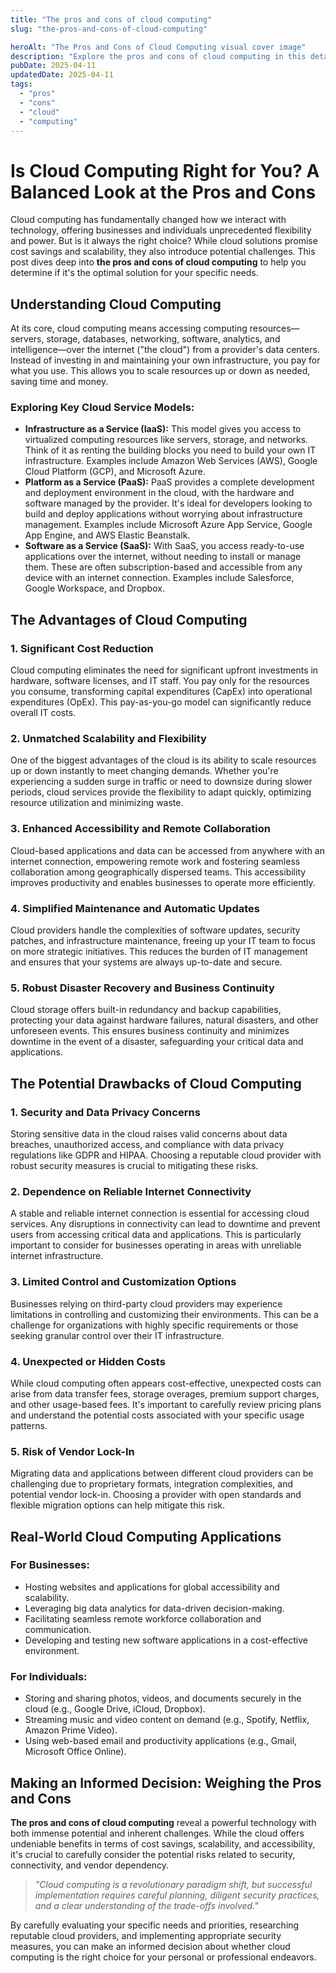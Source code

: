 ```yaml
---
title: "The pros and cons of cloud computing"
slug: "the-pros-and-cons-of-cloud-computing"

heroAlt: "The Pros and Cons of Cloud Computing visual cover image"
description: "Explore the pros and cons of cloud computing in this detailed guide, offering insights, strategies, and practical tips to enhance your understanding and application of the topic."
pubDate: 2025-04-11
updatedDate: 2025-04-11
tags:
  - "pros"
  - "cons"
  - "cloud"
  - "computing"
---
```


# Is Cloud Computing Right for You? A Balanced Look at the Pros and Cons

Cloud computing has fundamentally changed how we interact with technology, offering businesses and individuals unprecedented flexibility and power. But is it always the right choice? While cloud solutions promise cost savings and scalability, they also introduce potential challenges. This post dives deep into **the pros and cons of cloud computing** to help you determine if it's the optimal solution for your specific needs.

## Understanding Cloud Computing

At its core, cloud computing means accessing computing resources—servers, storage, databases, networking, software, analytics, and intelligence—over the internet ("the cloud") from a provider's data centers. Instead of investing in and maintaining your own infrastructure, you pay for what you use. This allows you to scale resources up or down as needed, saving time and money.

### Exploring Key Cloud Service Models:

- **Infrastructure as a Service (IaaS):** This model gives you access to virtualized computing resources like servers, storage, and networks. Think of it as renting the building blocks you need to build your own IT infrastructure. Examples include Amazon Web Services (AWS), Google Cloud Platform (GCP), and Microsoft Azure.
- **Platform as a Service (PaaS):** PaaS provides a complete development and deployment environment in the cloud, with the hardware and software managed by the provider. It's ideal for developers looking to build and deploy applications without worrying about infrastructure management. Examples include Microsoft Azure App Service, Google App Engine, and AWS Elastic Beanstalk.
- **Software as a Service (SaaS):** With SaaS, you access ready-to-use applications over the internet, without needing to install or manage them. These are often subscription-based and accessible from any device with an internet connection. Examples include Salesforce, Google Workspace, and Dropbox.

## The Advantages of Cloud Computing

### 1. Significant Cost Reduction

Cloud computing eliminates the need for significant upfront investments in hardware, software licenses, and IT staff. You pay only for the resources you consume, transforming capital expenditures (CapEx) into operational expenditures (OpEx). This pay-as-you-go model can significantly reduce overall IT costs.

### 2. Unmatched Scalability and Flexibility

One of the biggest advantages of the cloud is its ability to scale resources up or down instantly to meet changing demands. Whether you're experiencing a sudden surge in traffic or need to downsize during slower periods, cloud services provide the flexibility to adapt quickly, optimizing resource utilization and minimizing waste.

### 3. Enhanced Accessibility and Remote Collaboration

Cloud-based applications and data can be accessed from anywhere with an internet connection, empowering remote work and fostering seamless collaboration among geographically dispersed teams. This accessibility improves productivity and enables businesses to operate more efficiently.

### 4. Simplified Maintenance and Automatic Updates

Cloud providers handle the complexities of software updates, security patches, and infrastructure maintenance, freeing up your IT team to focus on more strategic initiatives. This reduces the burden of IT management and ensures that your systems are always up-to-date and secure.

### 5. Robust Disaster Recovery and Business Continuity

Cloud storage offers built-in redundancy and backup capabilities, protecting your data against hardware failures, natural disasters, and other unforeseen events. This ensures business continuity and minimizes downtime in the event of a disaster, safeguarding your critical data and applications.

## The Potential Drawbacks of Cloud Computing

### 1. Security and Data Privacy Concerns

Storing sensitive data in the cloud raises valid concerns about data breaches, unauthorized access, and compliance with data privacy regulations like GDPR and HIPAA. Choosing a reputable cloud provider with robust security measures is crucial to mitigating these risks.

### 2. Dependence on Reliable Internet Connectivity

A stable and reliable internet connection is essential for accessing cloud services. Any disruptions in connectivity can lead to downtime and prevent users from accessing critical data and applications. This is particularly important to consider for businesses operating in areas with unreliable internet infrastructure.

### 3. Limited Control and Customization Options

Businesses relying on third-party cloud providers may experience limitations in controlling and customizing their environments. This can be a challenge for organizations with highly specific requirements or those seeking granular control over their IT infrastructure.

### 4. Unexpected or Hidden Costs

While cloud computing often appears cost-effective, unexpected costs can arise from data transfer fees, storage overages, premium support charges, and other usage-based fees. It's important to carefully review pricing plans and understand the potential costs associated with your specific usage patterns.

### 5. Risk of Vendor Lock-In

Migrating data and applications between different cloud providers can be challenging due to proprietary formats, integration complexities, and potential vendor lock-in. Choosing a provider with open standards and flexible migration options can help mitigate this risk.

## Real-World Cloud Computing Applications

### For Businesses:

- Hosting websites and applications for global accessibility and scalability.
- Leveraging big data analytics for data-driven decision-making.
- Facilitating seamless remote workforce collaboration and communication.
- Developing and testing new software applications in a cost-effective environment.

### For Individuals:

- Storing and sharing photos, videos, and documents securely in the cloud (e.g., Google Drive, iCloud, Dropbox).
- Streaming music and video content on demand (e.g., Spotify, Netflix, Amazon Prime Video).
- Using web-based email and productivity applications (e.g., Gmail, Microsoft Office Online).

## Making an Informed Decision: Weighing the Pros and Cons

**The pros and cons of cloud computing** reveal a powerful technology with both immense potential and inherent challenges. While the cloud offers undeniable benefits in terms of cost savings, scalability, and accessibility, it's crucial to carefully consider the potential risks related to security, connectivity, and vendor dependency.

> _"Cloud computing is a revolutionary paradigm shift, but successful implementation requires careful planning, diligent security practices, and a clear understanding of the trade-offs involved."_

By carefully evaluating your specific needs and priorities, researching reputable cloud providers, and implementing appropriate security measures, you can make an informed decision about whether cloud computing is the right choice for your personal or professional endeavors.
